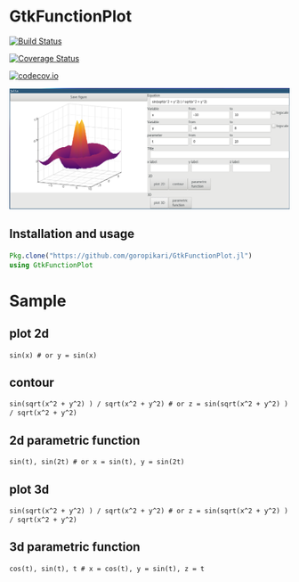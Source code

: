 # GtkFunctionPlot

[![Build Status](https://travis-ci.org/goropikari/GtkFunctionPlot.jl.svg?branch=master)](https://travis-ci.org/goropikari/GtkFunctionPlot.jl)

[![Coverage Status](https://coveralls.io/repos/goropikari/GtkFunctionPlot.jl/badge.svg?branch=master&service=github)](https://coveralls.io/github/goropikari/GtkFunctionPlot.jl?branch=master)

[![codecov.io](http://codecov.io/github/goropikari/GtkFunctionPlot.jl/coverage.svg?branch=master)](http://codecov.io/github/goropikari/GtkFunctionPlot.jl?branch=master)


![screenshot](screenshot/screenshot.png "Gtk function plot")


## Installation and usage
```julia
Pkg.clone("https://github.com/goropikari/GtkFunctionPlot.jl")
using GtkFunctionPlot
```

# Sample
## plot 2d
```
sin(x) # or y = sin(x)
```

## contour
```
sin(sqrt(x^2 + y^2) ) / sqrt(x^2 + y^2) # or z = sin(sqrt(x^2 + y^2) ) / sqrt(x^2 + y^2)
```

## 2d parametric function
```
sin(t), sin(2t) # or x = sin(t), y = sin(2t)
```

## plot 3d
```
sin(sqrt(x^2 + y^2) ) / sqrt(x^2 + y^2) # or z = sin(sqrt(x^2 + y^2) ) / sqrt(x^2 + y^2)
```

## 3d parametric function
```
cos(t), sin(t), t # x = cos(t), y = sin(t), z = t
```

